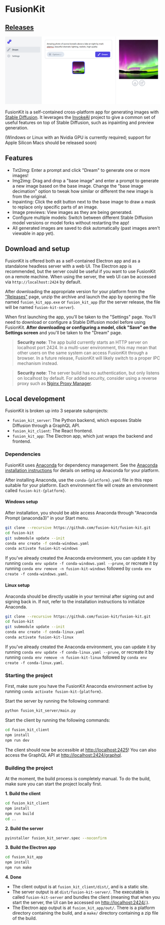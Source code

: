 # FusionKit

## [Releases](https://github.com/fusion-kit/fusion-kit/releases)

![FusionKit screenshot](./.github/screenshot.png)

FusionKit is a self-contained cross-platform app for generating images with [Stable Diffusion](https://github.com/CompVis/stable-diffusion). It leverages the [InvokeAI](https://github.com/invoke-ai/InvokeAI/) project to give a common set of useful features on top of Stable Diffusion, such as inpainting and preview generation.

(Windows or Linux with an Nvidia GPU is currently required; support for Apple Silicon Macs should be released soon)

## Features

- Txt2img: Enter a prompt and click "Dream" to generate one or more images!
- Img2img: Drag and drop a "base image" and enter a prompt to generate a new image based on the base image. Change the "base image decimation" option to tweak how similar or different the new image is from the original.
- Inpainting: Click the edit button next to the base image to draw a mask to replace only specific parts of an image.
- Image previews: View images as they are being generated.
- Configure multiple models: Switch between different Stable Diffusion model versions or model forks without restarting the app!
- All generated images are saved to disk automatically (past images aren't viewable in app yet).

## Download and setup

FusionKit is offered both as a self-contained Electron app and as a standalone headless server with a web UI. The Electron app is recommended, but the server could be useful if you want to use FusionKit on a remote machine. When using the server, the web UI can be accessed via `http://localhost:2424` by default.

After downloading the appropriate version for your platform from the ["Releases"](https://github.com/fusion-kit/fusion-kit/releases) page, unzip the archive and launch the app by opening the file named `fusion_kit_app.exe` or `fusion_kit_app` (for the server release, the file will be named `fusion-kit-server`).

When first launching the app, you'll be taken to the "Settings" page. You'll need to download or configure a Stable Diffusion model before using FusionKit. **After downloading or configuring a model, click "Save" on the Settings screen** and you'll be taken to the "Dream" page.

> **Security note**: The app build currently starts an HTTP server on localhost port 2424. In a multi-user environment, this may mean that other users on the same system can access FusionKit through a browser. In a future release, FusionKit will likely switch to a proper IPC mechanism instead.

> **Security note**: The server build has no authentication, but only listens on localhost by default. For added security, consider using a reverse proxy such as [Nginx Proxy Manager](https://nginxproxymanager.com/).

## Local development

FusionKit is broken up into 3 separate subprojects:

- `fusion_kit_server`: The Python backend, which exposes Stable Diffusion through a GraphQL API.
- `fusion_kit_client`: The React frontend.
- `fusion_kit_app`: The Electron app, which just wraps the backend and frontend.

### Dependencies

FusionKit uses [Anaconda](https://www.anaconda.com/) for dependency management. See the [Anaconda installation instructions](https://docs.anaconda.com/anaconda/install/) for details on setting up Anaconda for your platform.

After installing Anaconda, use the `conda-{platform}.yaml` file in this repo suitable for your platform. Each environment file will create an environment called `fusion-kit-{platform}`.

#### Windows setup

After installation, you should be able access Anaconda through "Anaconda Prompt (anaconda3)" in your Start menu.

```sh
git clone --recursive https://github.com/fusion-kit/fusion-kit.git
cd fusion-kit
git submodule update --init
conda env create -f conda-windows.yaml
conda activate fusion-kit-windows
```

If you've already created the Anaconda environment, you can update it by running `conda env update -f conda-windows.yaml --prune`, or recreate it by running `conda env remove -n fusion-kit-windows` followed by `conda env create -f conda-windows.yaml`.

#### Linux setup

Anaconda should be directly usable in your terminal after signing out and signing back in. If not, refer to the installation instructions to initialize Anaconda.

```sh
git clone --recursive https://github.com/fusion-kit/fusion-kit.git
cd fusion-kit
git submodule update --init
conda env create -f conda-linux.yaml
conda activate fusion-kit-linux
```

If you've already created the Anaconda environment, you can update it by running `conda env update -f conda-linux.yaml --prune`, or recreate it by running `conda env remove -n fusion-kit-linux` followed by `conda env create -f conda-linux.yaml`.

### Starting the project

First, make sure you have the FusionKit Anaconda environment active by running `conda activate fusion-kit-{platform}`.

Start the server by running the following command:

```sh
python fusion_kit_server/main.py
```

Start the client by running the following commands:

```sh
cd fusion_kit_client
npm install
npm run dev
```

The client should now be accessible at <http://localhost:2425>! You can also access the GraphQL API at <http://localhost:2424/graphql>.

### Building the project

At the moment, the build process is completely manual. To do the build, make sure you can start the project locally first.

**1. Build the client**

```sh
cd fusion_kit_client
npm install
npm run build
cd ..
```

**2. Build the server**

```sh
pyinstaller fusion_kit_server.spec --noconfirm
```

**3. Build the Electron app**

```sh
cd fusion_kit_app
npm install
npm run make
```

**4. Done**

- The client output is at `fusion_kit_client/dist/`, and is a static site.
- The server output is at `dist/fusion-kit-server/`. The executable is called `fusion-kit-server` and bundles the client (meaning that when you start the server, the UI can be accessed on <http://localhost:2424/>.).
- The Electron app output is at `fusion_kit_app/out/`. There is a platform directory containing the build, and a `make/` directory containing a zip file of the build.
